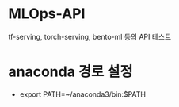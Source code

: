 # MLOps-API
tf-serving, torch-serving, bento-ml 등의 API 테스트


# anaconda 경로 설정
- export PATH=~/anaconda3/bin:$PATH